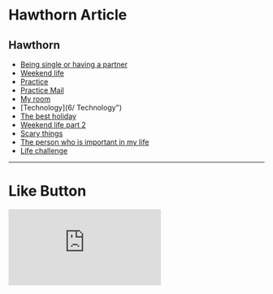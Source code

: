 # Hawthorn Article

## Hawthorn 
* [Being single or having a partner](1/ "Being single or having a partner")
* [Weekend life](2/ "Weekend life")
* [Practice](3/ "Practice")
* [Practice Mail](4/ "Practice Mail")
* [My room](5/ "My room")
* [Technology](6/ Technology")
* [The best holiday](7/ "The best holiday")
* [Weekend life part 2](8/ "Weekend life part 2")
* [Scary things](9/ "Scary things")
* [The person who is important in my life](10/ "he person who is important in my life")
* [Life challenge](11/ "Life challenge")

* * *

# Like Button

  <iframe class="lc-margin-top-64 lc-margin-bottom-32 lc-mobile" data-v-b66e9a5a="" frameborder="0" src="https://button.like.co/in/embed/s9443112/button"> </iframe>